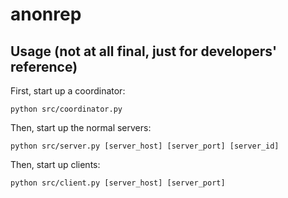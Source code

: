 # anonrep

## Usage (not at all final, just for developers' reference)
First, start up a coordinator:
```
python src/coordinator.py
```

Then, start up the normal servers:
```
python src/server.py [server_host] [server_port] [server_id]
```

Then, start up clients:
```
python src/client.py [server_host] [server_port]
```

